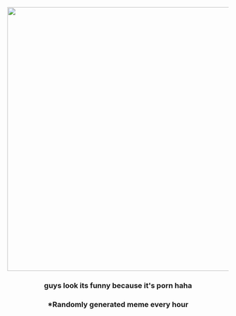<p align="center">
        <img src="https://i.redd.it/beo0rdau42k91.gif" width="600" height="600">
        </p>
        <h3 align="center">guys look its funny because it's porn haha</h3>
        <h3 align="center">*Randomly generated meme every hour</h3>
    